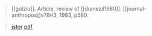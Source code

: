 > [[golzio]]. Article, review of [[dumezil1980]]. [[journal-anthropos]]v78#3, 1983, p580.

> [jstor](https://www.jstor.org/stable/40460655)
> [pdf](a/golzio1983.pdf)